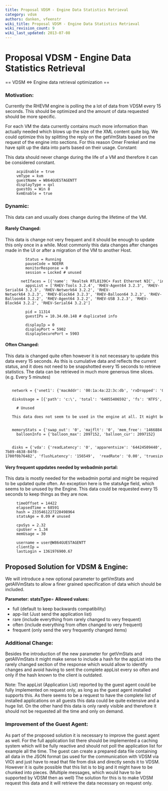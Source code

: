 ```yaml
---
title: Proposal VDSM - Engine Data Statistics Retrieval
category: vdsm
authors: danken, vfeenstr
wiki_title: Proposal VDSM - Engine Data Statistics Retrieval
wiki_revision_count: 9
wiki_last_updated: 2013-07-08
---
```


# Proposal VDSM - Engine Data Statistics Retrieval

== VDSM <=> Engine data retrieval optimization ==

### Motivation:

Currently the RHEVM engine is polling the a lot of data from VDSM every 15 seconds. This should be optimized and the amount of data requested should be more specific.

For each VM the data currently contains much more information than actually needed which blows up the size of the XML content quite big. We could optimize this by splitting the reply on the getVmStats based on the request of the engine into sections. For this reason Omer Frenkel and me have split up the data into parts based on their usage. Constant:

This data should never change during the life of a VM and therefore it can be considered constant.

         acpiEnable = true
         vmType = kvm
         guestName = W864GUESTAGENTT
         displayType = qxl
         guestOs = Win 8
         kvmEnable = true

### Dynamic:

This data can and usually does change during the lifetime of the VM.

#### Rarely Changed:

This data is change not very frequent and it should be enough to update this only once in a while. Most commonly this data changes after changes made in the UI or after a migration of the VM to another Host.

             Status = Running
             pauseCode = NOERR
             monitorResponse = 0
             session = Locked # unused
             netIfaces = [{'name': 'Realtek RTL8139C+ Fast Ethernet NIC', 'inet6':  ['fe80::490c:92bb:bbcc:9f87'], 'inet': ['10.34.60.148'], 'hw': '00:1a:4a:22:3c:db'}]
             appsList = ['RHEV-Tools 3.2.4', 'RHEV-Agent64 3.2.3', 'RHEV-Serial64 3.2.3', 'RHEV-Network64 3.2.2', 'RHEV-Network64 3.2.3', 'RHEV-Block64 3.2.3', 'RHEV-Balloon64 3.2.3', 'RHEV-Balloon64 3.2.2', 'RHEV-Agent64 3.2.2', 'RHEV-USB 3.2.3', 'RHEV-Block64 3.2.2', 'RHEV-Serial64 3.2.2']
         
             pid = 11314
             guestIPs = 10.34.60.148 # duplicated info 
         
             displayIp = 0
             displayPort = 5902
             displaySecurePort = 5903

#### Often Changed:

This data is changed quite often however it is not necessary to update this data every 15 seconds. As this is cumulative data and reflects the current status, and it does not need to be snapshotted every 15 seconds to retrieve statistics. The data can be retrieved in much more generous time slices. (e.g. Every 5 minutes)

         network = {'vnet1': {'macAddr': '00:1a:4a:22:3c:db', 'rxDropped': '0', 'txDropped': '0', 'rxErrors': '0', 'txRate': '0.0', 'rxRate': '0.0', 'txErrors': '0', 'state': 'unknown', 'speed': '100', 'name': 'vnet1'}}
         disksUsage = [{'path': 'c:\', 'total': '64055406592', 'fs': 'NTFS', 'used': '19223846912'}, {'path': 'd:\', 'total': '3490912256', 'fs': 'UDF', 'used': '3490912256'}]
         
         # Unused
         This data does not seem to be used in the engine at all. It might be used in the data warehouse     though.
         
         memoryStats = {'swap_out': '0', 'majflt': '0', 'mem_free': '1466884', 'swap_in': '0', 'pageflt': '0', 'mem_total': '2096736', 'mem_unused': '1466884'} 
         balloonInfo = {'balloon_max': 2097152, 'balloon_cur': 2097152}
         
         disks = {'vda': {'readLatency': '0', 'apparentsize': '64424509440', 'writeLatency': '1754496',  'imageID': '28abb923-7b89-4638-84f8-1700f0b76482', 'flushLatency': '156549',  'readRate': '0.00', 'truesize': '18855059456', 'writeRate': '952.05'}, 'hdc': {'readLatency': '0', 'apparentsize': '0', 'writeLatency': '0', 'flushLatency': '0', 'readRate': '0.00', 'truesize': '0', 'writeRate': '0.00'}}

#### Very frequent uppdates needed by webadmin portal:

This data is mostly needed for the webadmin portal and might be required to be updated quite often. An exception here is the statsAge field, which seems to be unused by the Engine. This data could be requested every 15 seconds to keep things as they are now.

         timeOffset = 14422
         elapsedTime = 68591
         hash = 2335461227228498964
         statsAge = 0.09 # unused
         
         cpuSys = 2.32
         cpuUser = 1.34
         memUsage = 30
         
         username = user@W864GUESTAGENTT
         clientIp = 
         lastLogin = 1361976900.67

## Proposed Solution for VDSM & Engine:

We will introduce a new optional parameter to getVmStats and getAllVmStats to allow a finer grained specification of data which should be included.

**Parameter:** **statsType**=***<string>*** **Allowed values:**

*   full (default to keep backwards compatibility)
*   app-list (Just send the application list)
*   rare (include everything from rarely changed to very frequent)
*   often (include everything from often changed to very frequent)
*   frequent (only send the very frequently changed items)

### Additional Change:

Besides the introduction of the new parameter for getVmStats and getAllVmStats it might make sense to include a hash for the appList into the rarely changed section of the response which would allow to identify changes and avoid having to sent the complete appList every so often and only if the hash known to the client is outdated.

Note: The appList (Application List) reported by the guest agent could be fully implemented on request only, as long as the guest agent installed supports this. As there seems to be a request to have the complete list of installed applications on all guests this data could be quite extensive and a huge list. On the other hand this data is only rarely visible and therefore it should not be requested all the time and only on demand.

### Improvement of the Guest Agent:

As part of the proposed solution it is necessary to improve the guest agent as well. For the full application list there should be implemented a caching system which will be fully reactive and should not poll the application list for example all the time. The guest can create a prepared data file containing all data in the JSON format (as used for the communication with VDSM via VIO) and just have to read that file from disk and directly sends it to VDSM. However it is quite possible that this list is to big and it might have to be chunked into pieces. (Multiple messages, which would have to be supported by VDSM then as well) The solution for this is to make VDSM request this data and it will retrieve the data necessary on request only.
